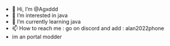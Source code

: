 - 👋 Hi, I’m @Agxddd
- 👀 I’m interested in java
- 🌱 I’m currently learning java
- 📫 How to reach me : go on discord and add : alan2022phone
- im an portal modder

<!---
Agxddd/Agxddd is a ✨ special ✨ repository because its `README.md` (this file) appears on your GitHub profile.
You can click the Preview link to take a look at your changes.
--->
